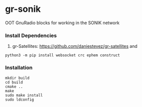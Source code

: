 # gr-sonik
OOT GnuRadio blocks for working in the SONIK network

### Install Dependencies
1. gr-Satellites: https://github.com/daniestevez/gr-satellites
and
```
python3 -m pip install websocket crc ephem construct
```

### Installation
```
mkdir build
cd build
cmake ..
make
sudo make install
sudo ldconfig
```
